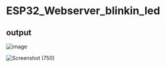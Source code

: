 # ESP32_Webserver_blinkin_led
## output

![image](https://user-images.githubusercontent.com/67863890/103001557-42c8f380-4553-11eb-8507-c467a0f680f1.png)

![Screenshot (750)](https://user-images.githubusercontent.com/67863890/103001626-68ee9380-4553-11eb-9c9f-28022e6285a5.png)
